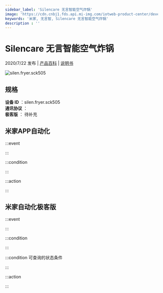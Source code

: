 ```yaml
---
sidebar_label: 'Silencare 无言智能空气炸锅'
image: 'https://cdn.cnbj1.fds.api.mi-img.com/iotweb-product-center/developer_1591143472695UNzoO6ip.png?GalaxyAccessKeyId=AKVGLQWBOVIRQ3XLEW&Expires=9223372036854775807&Signature=sFhb7GO7g6ZYCsmJ6QhB22zqaDw='
keywords: '米家, 无言智, Silencare 无言智能空气炸锅'
description : ''
---
```

# Silencare 无言智能空气炸锅

2020/7/22 发布 | [产品百科](https://home.mi.com/webapp/content/baike/product/index.html?model=silen.fryer.sck505/) | [说明书](https://home.mi.com/views/introduction.html?model=silen.fryer.sck505&region=cn)

![silen.fryer.sck505](https://cdn.cnbj1.fds.api.mi-img.com/iotweb-product-center/developer_1591143472695UNzoO6ip.png?GalaxyAccessKeyId=AKVGLQWBOVIRQ3XLEW&Expires=9223372036854775807&Signature=sFhb7GO7g6ZYCsmJ6QhB22zqaDw=)

## 规格  
> 
**设备 ID** ：silen.fryer.sck505  
**通讯协议** ：  
**极客版**  ： 待补充 


## 米家APP自动化  

:::event  

:::

:::condition  

:::

:::action   

:::

## 米家自动化极客版  

:::event  

:::

:::condition  

:::

:::condition 可查询的状态条件  

:::

:::action  

:::

        
